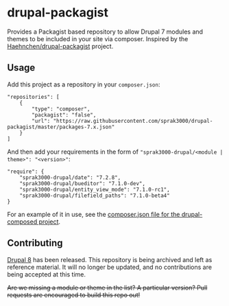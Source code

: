 # drupal-packagist

Provides a Packagist based repository to allow Drupal 7 modules and themes to be included in your site via composer. Inspired
by the [Haehnchen/drupal-packagist](https://github.com/Haehnchen/drupal-packagist) project.

## Usage

Add this project as a repository in your `composer.json`:
```
"repositories": [
    {
        "type": "composer",
        "packagist": "false",
        "url": "https://raw.githubusercontent.com/sprak3000/drupal-packagist/master/packages-7.x.json"
    }
]
```

And then add your requirements in the form of `"sprak3000-drupal/<module | theme>": "<version>"`:
```
"require": {
    "sprak3000-drupal/date": "7.2.8",
    "sprak3000-drupal/bueditor": "7.1.0-dev",
    "sprak3000-drupal/entity_view_mode": "7.1.0-rc1",
    "sprak3000-drupal/filefield_paths": "7.1.0-beta4"
}
```

For an example of it in use, see the [composer.json file for the drupal-composed project](https://github.com/sprak3000/drupal-composed/blob/master/composer.json).

## Contributing

[Drupal 8](https://www.drupal.org/8) has been released. This repository is being archived and left as reference material. It will no longer be updated, and no contributions are being accepted at this time. 

~~Are we missing a module or theme in the list? A particular version? Pull requests are encouraged to build this repo out!~~
